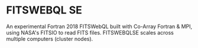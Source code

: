 # FITSWEBQL SE

An experimental Fortran 2018 FITSWebQL built with Co-Array Fortran & MPI, using NASA's FITSIO to read FITS files. FITSWEBQLSE scales across multiple computers (cluster nodes). 
